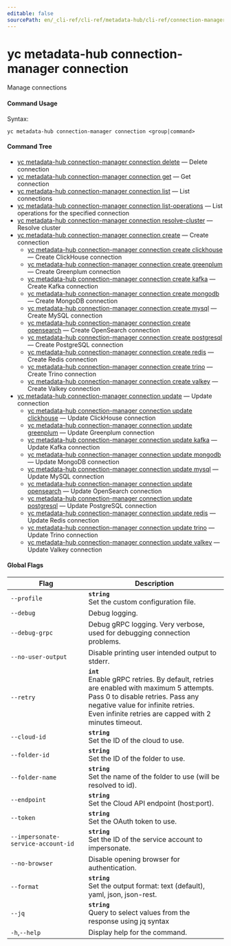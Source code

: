 ```yaml
---
editable: false
sourcePath: en/_cli-ref/cli-ref/metadata-hub/cli-ref/connection-manager/connection/index.md
---
```


# yc metadata-hub connection-manager connection

Manage connections

#### Command Usage

Syntax: 

`yc metadata-hub connection-manager connection <group|command>`

#### Command Tree

- [yc metadata-hub connection-manager connection delete](delete.md) — Delete connection
- [yc metadata-hub connection-manager connection get](get.md) — Get connection
- [yc metadata-hub connection-manager connection list](list.md) — List connections
- [yc metadata-hub connection-manager connection list-operations](list-operations.md) — List operations for the specified connection
- [yc metadata-hub connection-manager connection resolve-cluster](resolve-cluster.md) — Resolve cluster
- [yc metadata-hub connection-manager connection create](create/index.md) — Create connection
	- [yc metadata-hub connection-manager connection create clickhouse](create/clickhouse.md) — Create ClickHouse connection
	- [yc metadata-hub connection-manager connection create greenplum](create/greenplum.md) — Create Greenplum connection
	- [yc metadata-hub connection-manager connection create kafka](create/kafka.md) — Create Kafka connection
	- [yc metadata-hub connection-manager connection create mongodb](create/mongodb.md) — Create MongoDB connection
	- [yc metadata-hub connection-manager connection create mysql](create/mysql.md) — Create MySQL connection
	- [yc metadata-hub connection-manager connection create opensearch](create/opensearch.md) — Create OpenSearch connection
	- [yc metadata-hub connection-manager connection create postgresql](create/postgresql.md) — Create PostgreSQL connection
	- [yc metadata-hub connection-manager connection create redis](create/redis.md) — Create Redis connection
	- [yc metadata-hub connection-manager connection create trino](create/trino.md) — Create Trino connection
	- [yc metadata-hub connection-manager connection create valkey](create/valkey.md) — Create Valkey connection
- [yc metadata-hub connection-manager connection update](update/index.md) — Update connection
	- [yc metadata-hub connection-manager connection update clickhouse](update/clickhouse.md) — Update ClickHouse connection
	- [yc metadata-hub connection-manager connection update greenplum](update/greenplum.md) — Update Greenplum connection
	- [yc metadata-hub connection-manager connection update kafka](update/kafka.md) — Update Kafka connection
	- [yc metadata-hub connection-manager connection update mongodb](update/mongodb.md) — Update MongoDB connection
	- [yc metadata-hub connection-manager connection update mysql](update/mysql.md) — Update MySQL connection
	- [yc metadata-hub connection-manager connection update opensearch](update/opensearch.md) — Update OpenSearch connection
	- [yc metadata-hub connection-manager connection update postgresql](update/postgresql.md) — Update PostgreSQL connection
	- [yc metadata-hub connection-manager connection update redis](update/redis.md) — Update Redis connection
	- [yc metadata-hub connection-manager connection update trino](update/trino.md) — Update Trino connection
	- [yc metadata-hub connection-manager connection update valkey](update/valkey.md) — Update Valkey connection

#### Global Flags

| Flag | Description |
|----|----|
|`--profile`|<b>`string`</b><br/>Set the custom configuration file.|
|`--debug`|Debug logging.|
|`--debug-grpc`|Debug gRPC logging. Very verbose, used for debugging connection problems.|
|`--no-user-output`|Disable printing user intended output to stderr.|
|`--retry`|<b>`int`</b><br/>Enable gRPC retries. By default, retries are enabled with maximum 5 attempts.<br/>Pass 0 to disable retries. Pass any negative value for infinite retries.<br/>Even infinite retries are capped with 2 minutes timeout.|
|`--cloud-id`|<b>`string`</b><br/>Set the ID of the cloud to use.|
|`--folder-id`|<b>`string`</b><br/>Set the ID of the folder to use.|
|`--folder-name`|<b>`string`</b><br/>Set the name of the folder to use (will be resolved to id).|
|`--endpoint`|<b>`string`</b><br/>Set the Cloud API endpoint (host:port).|
|`--token`|<b>`string`</b><br/>Set the OAuth token to use.|
|`--impersonate-service-account-id`|<b>`string`</b><br/>Set the ID of the service account to impersonate.|
|`--no-browser`|Disable opening browser for authentication.|
|`--format`|<b>`string`</b><br/>Set the output format: text (default), yaml, json, json-rest.|
|`--jq`|<b>`string`</b><br/>Query to select values from the response using jq syntax|
|`-h`,`--help`|Display help for the command.|
